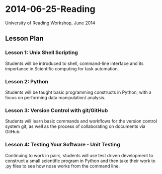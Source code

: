 2014-06-25-Reading
==================

University of Reading Workshop, June 2014

## Lesson Plan

### Lesson 1: Unix Shell Scripting

Students will be introduced to shell, command-line interface and its importance in Scientific computing for task automation.

### Lesson 2: Python

Students will be taught basic programming constructs in Python, with a focus on performing data manipulation/ analysis. 


### Lesson 3: Version Control with git/GitHub

Students will learn basic commands and workflows for the version control system git, as well as the process of collaborating on documents via GitHub.  


### Lesson 4: Testing Your Software - Unit Testing

Continuing to work in pairs, students will use test driven development to construct a small scientific program in Python and then take their work to .py files to see how nose works from the command line.


